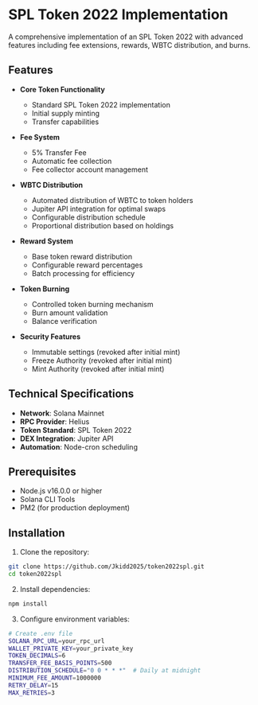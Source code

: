 # SPL Token 2022 Implementation

A comprehensive implementation of an SPL Token 2022 with advanced features including fee extensions, rewards, WBTC distribution, and burns.

## Features

- **Core Token Functionality**

  - Standard SPL Token 2022 implementation
  - Initial supply minting
  - Transfer capabilities

- **Fee System**

  - 5% Transfer Fee
  - Automatic fee collection
  - Fee collector account management

- **WBTC Distribution**

  - Automated distribution of WBTC to token holders
  - Jupiter API integration for optimal swaps
  - Configurable distribution schedule
  - Proportional distribution based on holdings

- **Reward System**

  - Base token reward distribution
  - Configurable reward percentages
  - Batch processing for efficiency

- **Token Burning**

  - Controlled token burning mechanism
  - Burn amount validation
  - Balance verification

- **Security Features**
  - Immutable settings (revoked after initial mint)
  - Freeze Authority (revoked after initial mint)
  - Mint Authority (revoked after initial mint)

## Technical Specifications

- **Network**: Solana Mainnet
- **RPC Provider**: Helius
- **Token Standard**: SPL Token 2022
- **DEX Integration**: Jupiter API
- **Automation**: Node-cron scheduling

## Prerequisites

- Node.js v16.0.0 or higher
- Solana CLI Tools
- PM2 (for production deployment)

## Installation

1. Clone the repository:

```bash
git clone https://github.com/Jkidd2025/token2022spl.git
cd token2022spl
```

2. Install dependencies:

```bash
npm install
```

3. Configure environment variables:

```bash
# Create .env file
SOLANA_RPC_URL=your_rpc_url
WALLET_PRIVATE_KEY=your_private_key
TOKEN_DECIMALS=6
TRANSFER_FEE_BASIS_POINTS=500
DISTRIBUTION_SCHEDULE="0 0 * * *"  # Daily at midnight
MINIMUM_FEE_AMOUNT=1000000
RETRY_DELAY=15
MAX_RETRIES=3
```
